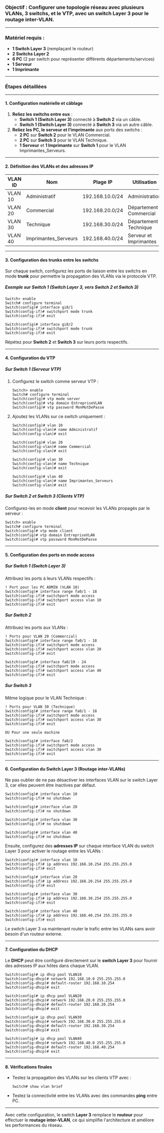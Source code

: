 
### **Objectif** : Configurer une topologie réseau avec plusieurs VLANs, 3 switchs, et le VTP, avec un switch Layer 3 pour le routage inter-VLAN.

---

### **Matériel requis** :

- **1 Switch Layer 3** (remplaçant le routeur)
- **2 Switchs Layer 2**
- **6 PC** (2 par switch pour représenter différents départements/services)
- **1 Serveur**
- **1 Imprimante**

---

### **Étapes détaillées**

---

#### **1. Configuration matérielle et câblage**

1. **Reliez les switchs entre eux** :
    - **Switch 1 (Switch Layer 3)** connecté à **Switch 2** via un câble.
    - **Switch 1 (Switch Layer 3)** connecté à **Switch 3** via un autre câble.
2. **Reliez les PC, le serveur et l’imprimante** aux ports des switchs :
    - **2 PC** sur **Switch 2** pour le VLAN Commercial.
    - **2 PC** sur **Switch 3** pour le VLAN Technique.
    - **1 Serveur** et **1 Imprimante** sur **Switch 1** pour le VLAN Imprimantes_Serveurs.

---

#### **2. Définition des VLANs et des adresses IP**

|**VLAN ID**|**Nom**|**Plage IP**|**Utilisation**||
|---|---|---|---|---|
|VLAN 10|Administratif|192.168.10.0/24|Administration||
|VLAN 20|Commercial|192.168.20.0/24|Département Commercial||
|VLAN 30|Technique|192.168.30.0/24|Département Technique||
|VLAN 40|Imprimantes_Serveurs|192.168.40.0/24|Serveur et Imprimantes||

---

#### **3. Configuration des trunks entre les switchs**

Sur chaque switch, configurez les ports de liaison entre les switchs en mode **trunk** pour permettre la propagation des VLANs via le protocole VTP.

##### **Exemple sur Switch 1 (Switch Layer 3, vers Switch 2 et Switch 3)**

```plaintext
Switch> enable
Switch# configure terminal
Switch(config)# interface gi0/1
Switch(config-if)# switchport mode trunk
Switch(config-if)# exit

Switch(config)# interface gi0/2
Switch(config-if)# switchport mode trunk
Switch(config-if)# exit
```

Répétez pour **Switch 2** et **Switch 3** sur leurs ports respectifs.

---

#### **4. Configuration du VTP**

##### **Sur Switch 1 (Serveur VTP)**

1. Configurez le switch comme serveur VTP :
    
    ```plaintext
    Switch> enable
    Switch# configure terminal
    Switch(config)# vtp mode server
    Switch(config)# vtp domain EntrepriseVLAN
    Switch(config)# vtp password MonMotDePasse
    ```
    
2. Ajoutez les VLANs sur ce switch uniquement :
    
    ```plaintext
    Switch(config)# vlan 10
    Switch(config-vlan)# name Administratif
    Switch(config-vlan)# exit
    
    Switch(config)# vlan 20
    Switch(config-vlan)# name Commercial
    Switch(config-vlan)# exit
    
    Switch(config)# vlan 30
    Switch(config-vlan)# name Technique
    Switch(config-vlan)# exit
    
    Switch(config)# vlan 40
    Switch(config-vlan)# name Imprimantes_Serveurs
    Switch(config-vlan)# exit
    ```
    

##### **Sur Switch 2 et Switch 3 (Clients VTP)**

Configurez-les en mode **client** pour recevoir les VLANs propagés par le serveur :

```plaintext
Switch> enable
Switch# configure terminal
Switch(config)# vtp mode client
Switch(config)# vtp domain EntrepriseVLAN
Switch(config)# vtp password MonMotDePasse
```

---

#### **5. Configuration des ports en mode access**

##### **Sur Switch 1 (Switch Layer 3)**

Attribuez les ports à leurs VLANs respectifs :

```plaintext
! Port pour les PC ADMIN (VLAN 10)
Switch(config)# interface range fa0/1 - 18
Switch(config-if)# switchport mode access
Switch(config-if)# switchport access vlan 10
Switch(config-if)# exit
```

##### **Sur Switch 2**

Attribuez les ports aux VLANs :

```plaintext
! Ports pour VLAN 20 (Commercial)
Switch(config)# interface range fa0/1 - 18
Switch(config-if)# switchport mode access
Switch(config-if)# switchport access vlan 20
Switch(config-if)# exit

Switch(config)# interface fa0/19 - 24
Switch(config-if)# switchport mode access
Switch(config-if)# switchport access vlan 40
Switch(config-if)# exit
```

##### **Sur Switch 3**

Même logique pour le VLAN Technique :

```plaintext
! Ports pour VLAN 30 (Technique)
Switch(config)# interface range fa0/1 - 18
Switch(config-if)# switchport mode access
Switch(config-if)# switchport access vlan 30
Switch(config-if)# exit

OU Pour une seule machine

Switch(config)# interface fa0/2
Switch(config-if)# switchport mode access
Switch(config-if)# switchport access vlan 30
Switch(config-if)# exit
```

---

#### **6. Configuration du Switch Layer 3 (Routage inter-VLANs)**

Ne pas oublier de ne pas désactiver les interfaces VLAN sur le switch Layer 3, car elles peuvent être inactives par défaut.

```plaintext
Switch(config)# interface vlan 10
Switch(config-if)# no shutdown

Switch(config)# interface vlan 20
Switch(config-if)# no shutdown

Switch(config)# interface vlan 30
Switch(config-if)# no shutdown

Switch(config)# interface vlan 40
Switch(config-if)# no shutdown
```

Ensuite, configurez des **adresses IP** sur chaque interface VLAN du switch Layer 3 pour activer le routage entre les VLANs :

```plaintext
Switch(config)# interface vlan 10
Switch(config-if)# ip address 192.168.10.254 255.255.255.0
Switch(config-if)# exit

Switch(config)# interface vlan 20
Switch(config-if)# ip address 192.168.20.254 255.255.255.0
Switch(config-if)# exit

Switch(config)# interface vlan 30
Switch(config-if)# ip address 192.168.30.254 255.255.255.0
Switch(config-if)# exit

Switch(config)# interface vlan 40
Switch(config-if)# ip address 192.168.40.254 255.255.255.0
Switch(config-if)# exit
```

Le switch Layer 3 va maintenant router le trafic entre les VLANs sans avoir besoin d'un routeur externe.

---

#### **7. Configuration du DHCP**

Le **DHCP** peut être configuré directement sur le **switch Layer 3** pour fournir des adresses IP aux hôtes dans chaque VLAN.

```plaintext
Switch(config)# ip dhcp pool VLAN10
Switch(config-dhcp)# network 192.168.10.0 255.255.255.0
Switch(config-dhcp)# default-router 192.168.10.254
Switch(config-dhcp)# exit

Switch(config)# ip dhcp pool VLAN20
Switch(config-dhcp)# network 192.168.20.0 255.255.255.0
Switch(config-dhcp)# default-router 192.168.20.254
Switch(config-dhcp)# exit

Switch(config)# ip dhcp pool VLAN30
Switch(config-dhcp)# network 192.168.30.0 255.255.255.0
Switch(config-dhcp)# default-router 192.168.30.254
Switch(config-dhcp)# exit

Switch(config)# ip dhcp pool VLAN40
Switch(config-dhcp)# network 192.168.40.0 255.255.255.0
Switch(config-dhcp)# default-router 192.168.40.254
Switch(config-dhcp)# exit
```

---

#### **8. Vérifications finales**

- Testez la propagation des VLANs sur les clients VTP avec :
    
    ```plaintext
    Switch# show vlan brief
    ```
    
- Testez la connectivité entre les VLANs avec des commandes **ping** entre PC.
    

---

Avec cette configuration, le switch **Layer 3** remplace le **routeur** pour effectuer le **routage inter-VLAN**, ce qui simplifie l'architecture et améliore les performances du réseau.